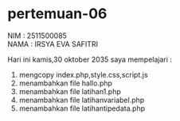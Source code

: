 # pertemuan-06

NIM : 2511500085<br>
NAMA : IRSYA EVA SAFITRI<br>

Hari ini kamis,30 oktober 2035 saya mempelajari :
<ol>
<li>mengcopy index.php,style.css,script.js</li>
<li>menambahkan file hallo.php</li>
<li>menambahkan file latihan1.php</li>
<li>menambahkan file latihanvariabel.php</li>
<li>menambahkan file latihantipedata.php</li>
</ol>